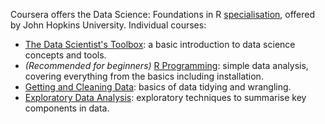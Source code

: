 Coursera offers the Data Science: Foundations in R [specialisation](https://www.coursera.org/specializations/data-science-foundations-r), offered by John Hopkins University. Individual courses:

* [The Data Scientist's Toolbox](https://www.coursera.org/learn/data-scientists-tools?specialization=data-science-foundations-r): a basic introduction to data science concepts and tools.
* *(Recommended for beginners)* [R Programming](https://www.coursera.org/learn/r-programming): simple data analysis, covering everything from the basics including installation.
* [Getting and Cleaning Data](https://www.coursera.org/learn/data-cleaning?specialization=data-science-foundations-r): basics of data tidying and wrangling.
* [Exploratory Data Analysis](https://www.coursera.org/learn/exploratory-data-analysis?specialization=data-science-foundations-r): exploratory techniques to summarise key components in data.
